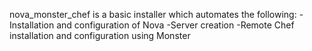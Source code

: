 nova_monster_chef is a basic installer which automates the following:
 -Installation and configuration of Nova
 -Server creation
 -Remote Chef installation and configuration using Monster
